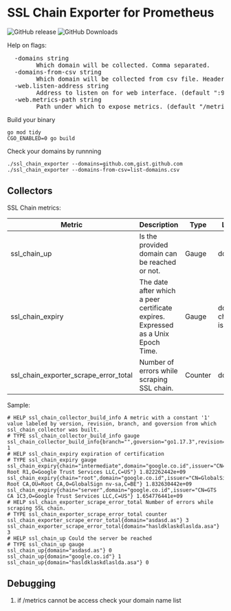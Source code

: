 
# SSL Chain Exporter for Prometheus

![GitHub release](https://img.shields.io/github/release/awcodify/ssl_chain_exporter.svg?style=for-the-badge)
![GitHub Downloads](https://img.shields.io/github/downloads/awcodify/ssl_chain_exporter/total.svg?style=for-the-badge)

Help on flags:

<pre>
  -domains string
        Which domain will be collected. Comma separated.
  -domains-from-csv string
        Which domain will be collected from csv file. Header required.
  -web.listen-address string
        Address to listen on for web interface. (default ":9102")
  -web.metrics-path string
        Path under which to expose metrics. (default "/metrics")
</pre>

Build your binary
```
go mod tidy
CGO_ENABLED=0 go build
```

Check your domains by runnning
```
./ssl_chain_exporter --domains=github.com,gist.github.com
./ssl_chain_exporter --domains-from-csv=list-domains.csv
```
## Collectors

SSL Chain metrics:

| Metric                                | Description                                                                       | Type    | Label                 |
|---------------------------------------|-----------------------------------------------------------------------------------|---------|-----------------------|
| ssl_chain_up                          | Is the provided domain can be reached or not.                                     | Gauge   | domain                |
| ssl_chain_expiry                      | The date after which a peer certificate expires. Expressed as a Unix Epoch Time.  | Gauge   | domain, chain, issuer |
| ssl_chain_exporter_scrape_error_total | Number of errors while scraping SSL chain.                                        | Counter | domain                |

Sample:
```
# HELP ssl_chain_collector_build_info A metric with a constant '1' value labeled by version, revision, branch, and goversion from which ssl_chain_collector was built.
# TYPE ssl_chain_collector_build_info gauge
ssl_chain_collector_build_info{branch="",goversion="go1.17.3",revision="",version=""} 1
# HELP ssl_chain_expiry expiration of certification
# TYPE ssl_chain_expiry gauge
ssl_chain_expiry{chain="intermediate",domain="google.co.id",issuer="CN=GTS Root R1,O=Google Trust Services LLC,C=US"} 1.822262442e+09
ssl_chain_expiry{chain="root",domain="google.co.id",issuer="CN=GlobalSign Root CA,OU=Root CA,O=GlobalSign nv-sa,C=BE"} 1.832630442e+09
ssl_chain_expiry{chain="server",domain="google.co.id",issuer="CN=GTS CA 1C3,O=Google Trust Services LLC,C=US"} 1.654776441e+09
# HELP ssl_chain_exporter_scrape_error_total Number of errors while scraping SSL chain.
# TYPE ssl_chain_exporter_scrape_error_total counter
ssl_chain_exporter_scrape_error_total{domain="asdasd.as"} 3
ssl_chain_exporter_scrape_error_total{domain="hasldklaskdlaslda.asa"} 3
# HELP ssl_chain_up Could the server be reached
# TYPE ssl_chain_up gauge
ssl_chain_up{domain="asdasd.as"} 0
ssl_chain_up{domain="google.co.id"} 1
ssl_chain_up{domain="hasldklaskdlaslda.asa"} 0
```

## Debugging

1. if /metrics cannot be access check your domain name list
